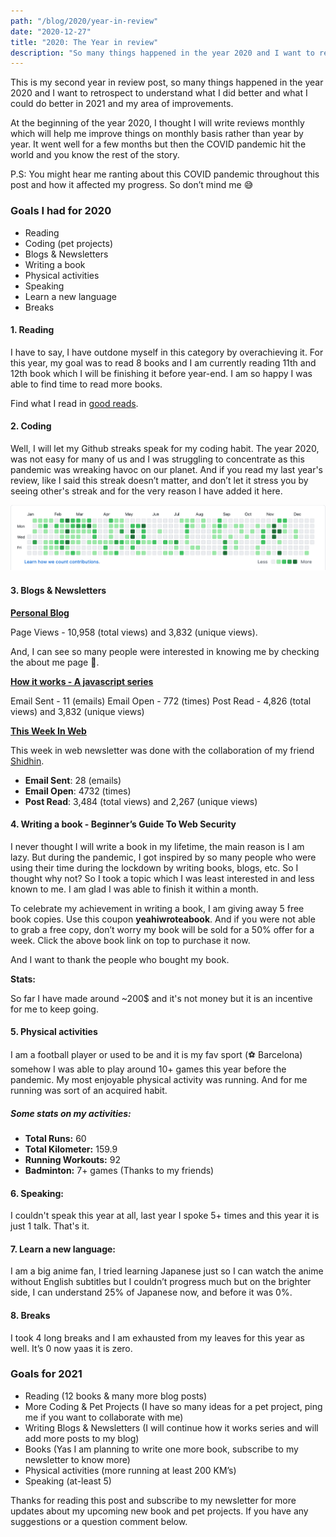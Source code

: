 ```yaml
---
path: "/blog/2020/year-in-review"
date: "2020-12-27"
title: "2020: The Year in review"
description: "So many things happened in the year 2020 and I want to retrospect to understand what I did better and what I could do better in 2021 and my area of improvements."
---
```



This is my second year in review post, so many things happened in the year 2020 and I want to retrospect to understand what I did better and what I could do better in 2021 and my area of improvements.

At the beginning of the year 2020, I thought I will write reviews monthly which will help me improve things on monthly basis rather than year by year. It went well for a few months but then the COVID pandemic hit the world and you know the rest of the story.

P.S: You might hear me ranting about this COVID pandemic throughout this post and how it affected my progress. So don’t mind me 😅

### Goals I had for 2020

- Reading
- Coding (pet projects)
- Blogs & Newsletters
- Writing a book
- Physical activities
- Speaking
- Learn a new language
- Breaks


#### 1. Reading

I have to say, I have outdone myself in this category by overachieving it. For this year, my goal was to read 8 books and I am currently reading 11th and 12th book which I will be finishing it before year-end. I am so happy I was able to find time to read more books.

Find what I read in [good reads](https://www.goodreads.com/review/list/25595771-gokulakrishnan?date_added=2020&order=a&shelf=2020&visible_control=batchEdit#).

#### 2. Coding

Well, I will let my Github streaks speak for my coding habit. The year 2020, was not easy for many of us and I was struggling to concentrate as this pandemic was wreaking havoc on our planet. And if you read my last year's review, like I said this streak doesn’t matter, and don’t let it stress you by seeing other's streak and for the very reason I have added it here.

<center>
  <img src="./streaks.png" alt="2020 github streaks" />
</center>


#### 3. Blogs & Newsletters

**[Personal Blog](https://gokul.site)**

Page Views - 10,958 (total views) and 3,832 (unique views).

And, I can see so many people were interested in knowing me by checking the about me page 🤗.

**[How it works - A javascript series](https://github.com/gokulkrishh/how-it-works)**

Email Sent - 11 (emails)
Email Open - 772 (times)
Post Read - 4,826 (total views) and 3,832 (unique views)

**[This Week In Web](https://github.com/code-kotis/this-week-in-web)**

This week in web newsletter was done with the collaboration of my friend [Shidhin](https://twitter.com/shidhincr).

- **Email Sent**: 28 (emails)
- **Email Open**: 4732 (times)
- **Post Read**: 3,484 (total views) and 2,267 (unique views)

#### 4. Writing a book - Beginner’s Guide To Web Security

I never thought I will write a book in my lifetime, the main reason is I am lazy. But during the pandemic, I got inspired by so many people who were using their time during the lockdown by writing books, blogs, etc. So I thought why not? So I took a topic which I was least interested in and less known to me. I am glad I was able to finish it within a month.

To celebrate my achievement in writing a book, I am giving away 5 free book copies. Use this coupon **yeahiwroteabook**. And if you were not able to grab a free copy, don’t worry my book will be sold for a 50% offer for a week. Click the above book link on top to purchase it now.

And I want to thank the people who bought my book.

**Stats:**

So far I have made around ~200$ and it's not money but it is an incentive for me to keep going.

#### 5. Physical activities

I am a football player or used to be and it is my fav sport (⚽️ Barcelona) somehow I was able to play around 10+ games this year before the pandemic. My most enjoyable physical activity was running. And for me running was sort of an acquired habit.

##### Some stats on my activities:

- **Total Runs:** 60
- **Total Kilometer:** 159.9
- **Running Workouts:** 92
- **Badminton:** 7+ games (Thanks to my friends)

#### 6. Speaking:

I couldn't speak this year at all, last year I spoke 5+ times and this year it is just 1 talk. That's it.

#### 7. Learn a new language:

I am a big anime fan, I tried learning Japanese just so I can watch the anime without English subtitles but I couldn’t progress much but on the brighter side, I can understand 25% of Japanese now, and before it was 0%.

#### 8. Breaks

I took 4 long breaks and I am exhausted from my leaves for this year as well. It’s 0 now yaas it is zero.

### Goals for 2021

- Reading (12 books & many more blog posts)
- More Coding & Pet Projects (I have so many ideas for a pet project, ping me if you want to collaborate with me)
- Writing Blogs & Newsletters (I will continue how it works series and will add more posts to my blog)
- Books (Yas I am planning to write one more book, subscribe to my newsletter to know more)
- Physical activities (more running at least 200 KM’s)
- Speaking (at-least 5)


Thanks for reading this post and subscribe to my newsletter for more updates about my upcoming new book and pet projects. If you have any suggestions or a question comment below.